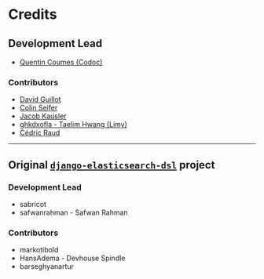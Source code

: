 # Credits

## Development Lead

* [Quentin Coumes (Codoc)](https://github.com/qcoumes)

### Contributors

* [David Guillot](https://github.com/David-Guillot)
* [Colin Seifer](https://github.com/Colin-Seifer)
* [Jacob Kausler](https://github.com/jakekausler)
* [ghkdxofla - Taelim Hwang (Limy)](https://github.com/ghkdxofla)
* [Cédric Raud](https://github.com/cedricraud)

---

## Original [`django-elasticsearch-dsl`](https://github.com/django-es/django-elasticsearch-dsl) project

### Development Lead

* sabricot
* safwanrahman - Safwan Rahman

### Contributors

* markotibold
* HansAdema - Devhouse Spindle
* barseghyanartur
